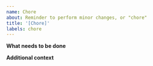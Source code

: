 ```yaml
---
name: Chore
about: Reminder to perform minor changes, or "chore"
title: '[Chore]'
labels: chore
---
```


**What needs to be done**

**Additional context**
